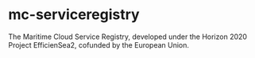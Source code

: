 # mc-serviceregistry
The Maritime Cloud Service Registry, developed under the Horizon 2020 Project EfficienSea2, cofunded by the European Union.
